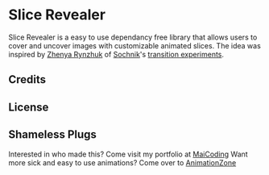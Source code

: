 # Slice Revealer
Slice Revealer is a easy to use dependancy free library that allows users to cover and uncover images with customizable animated slices. The idea was inspired by [Zhenya Rynzhuk](https://zhenyary.com/) of [Sochnik](https://dribbble.com/Sochnik)'s [transition experiments](https://dribbble.com/shots/4132057-Selected-Works-Transitions-Experiments).

## Credits

## License

## Shameless Plugs
Interested in who made this? Come visit my portfolio at [MaiCoding](http://www.maiCoding.me)
Want more sick and easy to use animations? Come over to [AnimationZone](http://www.maiCoding.me)